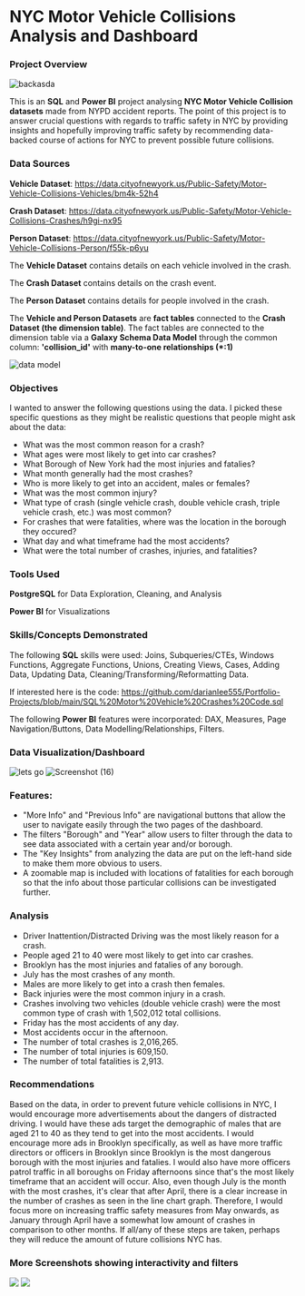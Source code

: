 # NYC Motor Vehicle Collisions Analysis and Dashboard

### Project Overview

![backasda](https://github.com/darianlee555/Portfolio-Projects/assets/145151765/2589553d-bc28-4033-8c40-f5a18bc48db3)

This is an **SQL** and **Power BI** project analysing **NYC Motor Vehicle Collision datasets** made from NYPD accident reports. The point of this project is to answer crucial questions with regards to traffic safety in NYC by providing insights and hopefully improving traffic safety by recommending data-backed course of actions for NYC to prevent possible future collisions.

### Data Sources

**Vehicle Dataset**: https://data.cityofnewyork.us/Public-Safety/Motor-Vehicle-Collisions-Vehicles/bm4k-52h4

**Crash Dataset**: https://data.cityofnewyork.us/Public-Safety/Motor-Vehicle-Collisions-Crashes/h9gi-nx95

**Person Dataset**: https://data.cityofnewyork.us/Public-Safety/Motor-Vehicle-Collisions-Person/f55k-p6yu

The **Vehicle Dataset** contains details on each vehicle involved in the crash.

The **Crash Dataset** contains details on the crash event.

The **Person Dataset** contains details for people involved in the crash.

The **Vehicle and Person Datasets** are **fact tables** connected to the **Crash Dataset (the dimension table)**. The fact tables are connected to the dimension table via a **Galaxy Schema Data Model** through the common column: **'collision_id'** with **many-to-one relationships (*:1)** 

![data model](https://github.com/darianlee555/Portfolio-Projects/assets/145151765/e54e4ea7-c691-4d88-bbd9-52638aa9a712)

### Objectives

I wanted to answer the following questions using the data. I picked these specific questions as they might be realistic questions that people might ask about the data:

* What was the most common reason for a crash?
* What ages were most likely to get into car crashes?
* What Borough of New York had the most injuries and fatalies?
* What month generally had the most crashes?
* Who is more likely to get into an accident, males or females?
* What was the most common injury?
* What type of crash (single vehicle crash, double vehicle crash, triple vehicle crash, etc.) was most common? 
* For crashes that were fatalities, where was the location in the borough they occured?
* What day and what timeframe had the most accidents?
* What were the total number of crashes, injuries, and fatalities?

### Tools Used

**PostgreSQL** for Data Exploration, Cleaning, and Analysis

**Power BI** for Visualizations

### Skills/Concepts Demonstrated

The following **SQL** skills were used: Joins, Subqueries/CTEs, Windows Functions, Aggregate Functions, Unions, Creating Views, Cases, Adding Data, Updating Data, 
Cleaning/Transforming/Reformatting Data.

If interested here is the code: https://github.com/darianlee555/Portfolio-Projects/blob/main/SQL%20Motor%20Vehicle%20Crashes%20Code.sql

The following **Power BI** features were incorporated: DAX, Measures, Page Navigation/Buttons, Data Modelling/Relationships, Filters.

### Data Visualization/Dashboard

![lets go](https://github.com/darianlee555/Portfolio-Projects/assets/145151765/53dd69c0-d5dc-480b-b41c-4376876dfc61)
![Screenshot (16)](https://github.com/darianlee555/Portfolio-Projects/assets/145151765/842365e8-7556-4f41-bbf8-c484ac468697)

### Features:
- "More Info" and "Previous Info" are navigational buttons that allow the user to navigate easily through the two pages of the dashboard.
- The filters "Borough" and "Year" allow users to filter through the data to see data associated with a certain year and/or borough.
- The "Key Insights" from analyzing the data are put on the left-hand side to make them more obvious to users.
- A zoomable map is included with locations of fatalities for each borough so that the info about those particular collisions can be investigated further. 

### Analysis
- Driver Inattention/Distracted Driving was the most likely reason for a crash.
- People aged 21 to 40 were most likely to get into car crashes.
- Brooklyn has the most injuries and fatalies of any borough.
- July has the most crashes of any month.
- Males are more likely to get into a crash then females.
- Back injuries were the most common injury in a crash.
- Crashes involving two vehicles (double vehicle crash) were the most common type of crash with 1,502,012 total collisions.
- Friday has the most accidents of any day.
- Most accidents occur in the afternoon.
- The number of total crashes is 2,016,265.
- The number of total injuries is 609,150.
- The number of total fatalities is 2,913.

### Recommendations
Based on the data, in order to prevent future vehicle collisions in NYC, I would encourage more advertisements about the dangers of distracted driving. I would have these ads target the demographic of males that are aged 21 to 40 as they tend to get into the most accidents. I would encourage more ads in Brooklyn specifically, as well as have more traffic directors or officers in Brooklyn since Brooklyn is the most dangerous borough with the most injuries and fatalies. I would also have more officers patrol traffic in all boroughs on Friday afternoons since that's the most likely timeframe that an accident will occur. Also, even though July is the month with the most crashes, it's clear that after April, there is a clear increase in the number of crashes as seen in the line chart graph. Therefore, I would focus more on increasing traffic safety measures from May onwards, as January through April have a somewhat low amount of crashes in comparison to other months. If all/any of these steps are taken, perhaps they will reduce the amount of future collisions NYC has. 

### More Screenshots showing interactivity and filters
![](Media3.gif)
![](Media4.gif)
